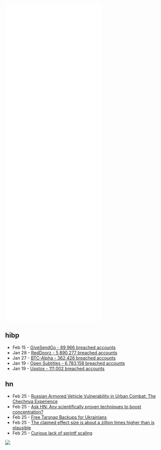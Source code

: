 ![Metrics](https://raw.githubusercontent.com/phixion/phixion/master/metrics.svg)

## hibp

<!--
for https://github.com/phixion/phixion/blob/main/.github/workflows/feeds.yml
-->
<!--START_SECTION:haveibeenpwnd-->
- Feb 15 - [GiveSendGo - 89,966 breached accounts](https://haveibeenpwned.com/PwnedWebsites#GiveSendGo)
- Jan 28 - [RedDoorz - 5,890,277 breached accounts](https://haveibeenpwned.com/PwnedWebsites#RedDoorz)
- Jan 27 - [BTC-Alpha - 362,426 breached accounts](https://haveibeenpwned.com/PwnedWebsites#BTCAlpha)
- Jan 19 - [Open Subtitles - 6,783,158 breached accounts](https://haveibeenpwned.com/PwnedWebsites#OpenSubtitles)
- Jan 19 - [Upstox - 111,002 breached accounts](https://haveibeenpwned.com/PwnedWebsites#Upstox)
<!--END_SECTION:haveibeenpwnd-->

## hn

<!--
for https://github.com/phixion/phixion/blob/main/.github/workflows/feeds.yml
-->
<!--START_SECTION:hn-->
- Feb 25 - [Russian Armored Vehicle Vulnerability in Urban Combat: The Chechnya Experience](https://man.fas.org/dod-101/sys/land/row/rusav.htm)
- Feb 25 - [Ask HN: Any scientifically proven techniques to boost concentration?](https://news.ycombinator.com/item?id=30473322)
- Feb 25 - [Free Tarsnap Backups for Ukrainians](https://mail.tarsnap.com/tarsnap-announce/msg00047.html)
- Feb 25 - [The claimed effect size is about a zillion times higher than is plausible](https://statmodeling.stat.columbia.edu/2022/02/07/the-claimed-effect-size-is-about-a-zillion-times-higher-than-is-plausible/)
- Feb 25 - [Curious lack of sprintf scaling](https://aras-p.info/blog/2022/02/25/Curious-lack-of-sprintf-scaling/)
<!--END_SECTION:hn-->

<!--
for https://yhype.me
-->
![](https://hit.yhype.me/github/profile?user_id=13013670)
